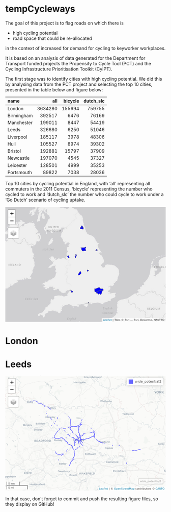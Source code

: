 
<!-- README.md is generated from README.Rmd. Please edit that file -->

# tempCycleways

<!-- badges: start -->

<!-- badges: end -->

The goal of this project is to flag roads on which there is

  - high cycling potential
  - road space that could be re-allocated

in the context of increased for demand for cycling to keyworker
workplaces.

It is based on an analysis of data generated for the Department for
Transport funded projects the Propensity to Cycle Tool (PCT) and the
Cycling Infrastructure Prioritisation Toolkit (CyIPT).

The first stage was to identify cities with high cycling potential. We
did this by analysing data from the PCT project and selecting the top 10
cities, presented in the table below and figure below:

| name       |     all | bicycle | dutch\_slc |
| :--------- | ------: | ------: | ---------: |
| London     | 3634280 |  155694 |     759755 |
| Birmingham |  392517 |    6476 |      76169 |
| Manchester |  199011 |    8447 |      54419 |
| Leeds      |  326680 |    6250 |      51046 |
| Liverpool  |  185117 |    3978 |      48306 |
| Hull       |  105527 |    8974 |      39302 |
| Bristol    |  192881 |   15797 |      37909 |
| Newcastle  |  197070 |    4545 |      37327 |
| Leicester  |  128501 |    4999 |      35253 |
| Portsmouth |   89822 |    7038 |      28036 |

Top 10 cities by cycling potential in England, with ‘all’ representing
all commuters in the 2011 Census, ‘bicycle’ representing the number who
cycled to work and ‘dutch\_slc’ the number who could cycle to work under
a ‘Go Dutch’ scenario of cycling uptake.

![](README_files/figure-gfm/unnamed-chunk-2-1.png)<!-- -->

# London

# Leeds

![](README_files/figure-gfm/cycling-1.png)<!-- -->

In that case, don’t forget to commit and push the resulting figure
files, so they display on GitHub\!
